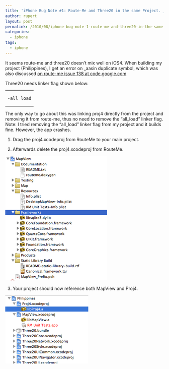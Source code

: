 ```yaml
---
title: 'iPhone Bug Note #1: Route-Me and Three20 in the same Project. _aasin dup symbol when building on iOS4'
author: rupert
layout: post
permalink: /2010/08/iphone-bug-note-1-route-me-and-three20-in-the-same-project-_aasin-dup-symbol-when-building-on-ios4/
categories:
  - iphone
tags:
  - iphone
---
```

It seems route-me and three20 doesn&#8217;t mix well on iOS4. When building my project (Philippines), I get an error on _aasin duplicate symbol, which was also discussed [on route-me issue 138 at code.google.com][1]

Three20 needs linker flag shown below:

<div class="wp_syntax">
  <table>
    <tr>
      <td class="code">
        <pre class="bash" style="font-family:monospace;">-all_load</pre>
      </td>
    </tr>
  </table>
</div>

The only way to go about this was linking proj4 directly from the project and removing it from route-me, thus no need to remove the &#8220;all\_load&#8221; linker flag. Note: I tried removing the &#8220;all\_load&#8221; linker flag from my project and it builds fine. However, the app crashes.

1. Drag the proj4.xcodeproj from RouteMe to your main project.

2. Afterwards delete the proj4.xcodeproj from RouteMe.  
<img src="/images/2010/08/RouteMe.png" alt="RouteMe.png" border="0" width="324" height="394" />

3. Your project should now reference both MapView and Proj4.  
<img src="/images/2010/08/three20.png" alt="three20.png" border="0" width="264" height="216" />

 [1]: http://code.google.com/p/route-me/issues/detail?id=138
